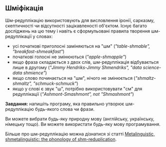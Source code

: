 ## Шміфікація

Шм-редуплікацію використовують для висловлення іронії, сарказму, скептичності чи відсутності зацікавленості об'єктом. Існує багато досліджень на цю тему і навіть є сформульовані правила творення шм-редуплікації у словах:
- усі початкові приголосні заміняються на "шм" (_"table-shmable", "breakfast-shmeakfast"_)
- початкові голосні не змінюються (_"apple-shmapple"_)
- якщо фраза складається з двох слів, шм-редуплікація відбувається лише в другому (_"Jimmy Hendriks-Jimmy Shmendriks", "data science-data shmience"_)
- якщо слово починається на "шм", нічого не змінюється (_"shmaltz-shmaltz", "schmuck-schmuck"_)
- якщо у слові є звук "ш", потрібно використовувати "см" для редуплікації (_"Ashmont-Smashmont", not "Shmashmont"_)

**Завдання:** напишіть програму, яка правильно утворює шм-редуплікацію будь-якого слова чи фрази.

Ви можете вибрати будь-яку природну мову (англійську, українську, німецьку тощо). Ви можете використати будь-яку мову програмування.

Більше про шм-редуплікацію можна дізнатися зі статті [Metalinguistic, shmetalinguistic: the phonology of shm-reduplication](https://www.academia.edu/209796/Metalinguistic_shmetalinguistic_The_phonology_of_shm-reduplication).
